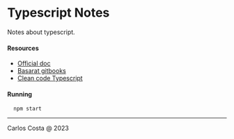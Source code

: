 # Typescript Notes

Notes about typescript.

#### Resources
  + [Official doc](https://www.typescriptlang.org/)
  + [Basarat gitbooks](https://basarat.gitbooks.io/typescript/)
  + [Clean code Typescript](https://github.com/labs42io/clean-code-typescript)

#### Running

```
  npm start
```
---

Carlos Costa @ 2023
